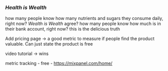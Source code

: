 ### *Health is Wealth*
how many people know how many nutrients and sugars they consume daily, right now?
*Wealth is Wealth*
agree? how many people know how much is in their bank account, right now?
this is the delicious truth

Add pricing page -> a good metric to measure if people find the product valuable. Can just state the product is free

video tutorial -> wins

metric tracking - free - https://mixpanel.com/home/
